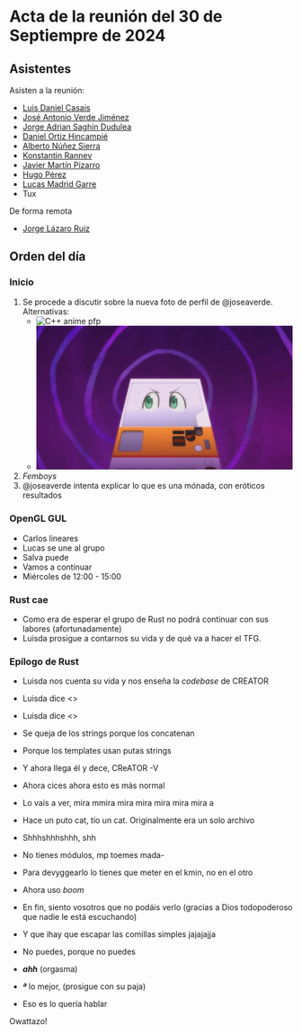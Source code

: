 # Acta de la reunión del 30 de Septiempre de 2024

## Asistentes
Asisten a la reunión:

 * [Luis Daniel Casais](https://github.com/rajayonin)
 * [José Antonio Verde Jiménez](https://github.com/joseaverde)
 * [Jorge Adrian Saghin Dudulea](https://github.com/z4na14)
 * [Daniel Ortiz Hincampié](https://github.com/danielorhin34)
 * [Alberto Núñez Sierra](https://github.com/rotlerxd)
 * [Konstantin Rannev](https://github.com/pahheb)
 * [Javier Martín Pizarro](https://github.com/jmartinpizarro)
 * [Hugo Pérez](https://github.com/hugoguionperez)
 * [Lucas Madrid Garre](https://github.com/LuckyMG1)
 * Tux

De forma remota

 * [Jorge Lázaro Ruiz](https://github.com/JorgeyGari)
<!-- * [Salva Ayala Iglesias](https://github.com/Goldensit0) -->

## Orden del día

### Inicio
1. Se procede a discutir sobre la nueva foto de perfil de @joseaverde.  
   Alternativas:
   - ![C++ anime
     pfp](https://i.pinimg.com/originals/f9/47/bf/f947bfbb294cff3ab27d78b0c059870d.jpg)
   - ![Isekai de la máquina expendedora](jidouhanbaiki.jpg)
2. _Femboys_
3. @joseaverde intenta explicar lo que es una mónada, con eróticos resultados

### OpenGL GUL
 * Carlos lineares
 * Lucas se une al grupo
 * Salva puede
 * Vamos a continuar
 * Miércoles de 12:00 - 15:00

### Rust cae
 * Como era de esperar el grupo de Rust no podrá continuar con sus labores (afortunadamente)
 * Luisda prosigue a contarnos su vida y de qué va a hacer el TFG.

### Epílogo de Rust
 * Luisda nos cuenta su vida y nos enseña la _codebase_ de CREATOR
 * Luisda dice <<Hijos de perra>>
 * Luisda dice <<Hijos de puta>>
 * Se queja de los strings porque los concatenan
 * Porque los templates usan putas strings
 * Y ahora llega él y dece, CReATOR -V
 * Ahora cices ahora esto es más normal
 * Lo vais a ver, mira mmira mira mira mira mira mira a
 * Hace un puto cat, tío un cat. Originalmente era un solo archivo
 * Shhhshhhshhh, shh
 * No tienes módulos, mp toemes mada-
 * Para devyggearlo lo tienes que meter en el kmin, no en el otro
 * Ahora uso *boom*
 * En fin, siento vosotros que no podáis verlo (gracias a Dios todopoderoso que nadie le está escuchando)
 * Y que ihay que escapar las comillas simples jajajajja
 * No puedes, porque no puedes
 *  ***ahh*** (orgasma)
 * ***ª*** lo mejor, (prosigue con su paja)

 * Eso es lo quería hablar

<!-- Luisda no me mates UwU -->
<!--  ___    ___           ___    ___
|     | |    | |           | |    | | 
|     | |    | | _       _ | |    | |
|     | |    | | \\     // | |    | |
|     | \____/ |  \\/^\//  | \____/ |
|      '.____.'    \/^\/    '.____.' 
'-->


Owattazo!
